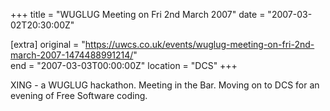 +++
title = "WUGLUG Meeting on Fri 2nd March 2007"
date = "2007-03-02T20:30:00Z"

[extra]
original = "https://uwcs.co.uk/events/wuglug-meeting-on-fri-2nd-march-2007-1474488991214/"    
end = "2007-03-03T00:00:00Z"
location = "DCS"
+++

XING - a WUGLUG hackathon. Meeting in the Bar. Moving on to DCS for an evening of Free Software coding.

